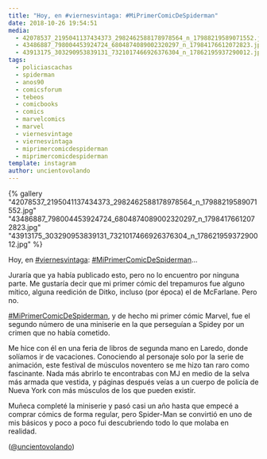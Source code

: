 ```yaml
---
title: "Hoy, en #viernesvintaga: #MiPrimerComicDeSpiderman"
date: 2018-10-26 19:54:51
media: 
  - 42078537_2195041137434373_2982462588178978564_n_17988219589071552.jpg
  - 43486887_798004453924724_6804874089002320297_n_17984176612072823.jpg
  - 43913175_303290953839131_7321017466926376304_n_17862195937290012.jpg
tags: 
  - policiascachas
  - spiderman
  - anos90
  - comicsforum
  - tebeos
  - comicbooks
  - comics
  - marvelcomics
  - marvel
  - viernesvintage
  - viernesvintaga
  - miprimercomicdespiderman
  - miprimercomicdespiderman
template: instagram
author: uncientovolando
---
```


{% gallery "42078537_2195041137434373_2982462588178978564_n_17988219589071552.jpg" "43486887_798004453924724_6804874089002320297_n_17984176612072823.jpg" "43913175_303290953839131_7321017466926376304_n_17862195937290012.jpg" %}

Hoy, en [#viernesvintaga](/etiquetas/viernesvintaga): [#MiPrimerComicDeSpiderman](/etiquetas/miprimercomicdespiderman)...

Juraría que ya había publicado esto, pero no lo encuentro por ninguna parte. Me gustaría decir que mi primer cómic del trepamuros fue alguno mítico, alguna reedición de Ditko, incluso (por época) el de McFarlane. Pero no.

[#MiPrimerComicDeSpiderman](/etiquetas/miprimercomicdespiderman), y de hecho mi primer cómic Marvel, fue el segundo número de una miniserie en la que perseguían a Spidey por un crimen que no había cometido.

Me hice con él en una feria de libros de segunda mano en Laredo, donde solíamos ir de vacaciones. Conociendo al personaje solo por la serie de animación, este festival de músculos noventero se me hizo tan raro como fascinante. Nada más abrirlo te encontrabas con MJ en medio de la selva más armada que vestida, y páginas después veías a un cuerpo de policía de Nueva York con más músculos de los que pueden existir.

Muñeca completé la miniserie y pasó casi un año hasta que empecé a comprar cómics de forma regular, pero Spider-Man se convirtió en uno de mis básicos y poco a poco fui descubriendo todo lo que molaba en realidad.

([@uncientovolando](https://instagram.com/uncientovolando))
